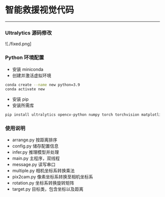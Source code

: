 # 智能救援视觉代码
---

### Ultralytics 源码修改
![./fixed.png]

### Python 环境配置
- 安装 miniconda
- 创建并激活虚拟环境
``` bash
conda create --name new python=3.9
conda activate new
```

- 安装 pip
- 安装所需库
```bash
pip install ultralytics opencv-python numpy torch torchvision matplotlib pyserial ncnn
```


### 使用说明
- arrange.py 按距离排序
- config.py 储存配置信息
- infer.py 推理模型并处理
- main.py 主程序，双线程
- message.py 读写串口
- multiple.py 相机坐标系转换乘法
- pix2cam.py 像素坐标系转换至相机坐标系
- rotation.py 坐标系转换旋转矩阵
- target.py 目标类，包含坐标以及距离
